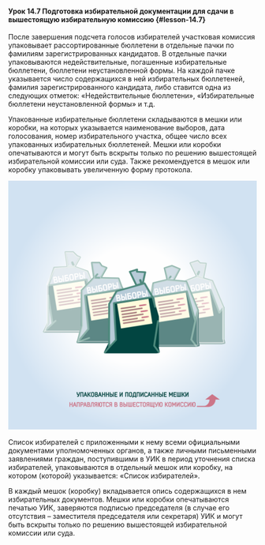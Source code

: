 #### Урок 14.7 Подготовка избирательной документации для сдачи в вышестоящую избирательную комиссию {#lesson-14.7}

После завершения подсчета голосов избирателей участковая комиссия упаковывает рассортированные бюллетени в отдельные пачки по фамилиям зарегистрированных кандидатов. В отдельные пачки упаковываются недействительные, погашенные избирательные бюллетени, бюллетени неустановленной формы. На каждой пачке указывается число содержащихся в ней избирательных бюллетеней, фамилия зарегистрированного кандидата, либо ставится одна из следующих отметок: «Недействительные бюллетени», «Избирательные бюллетени неустановленной формы» и т.д.

Упакованные избирательные бюллетени складываются в мешки или коробки, на которых указывается наименование выборов, дата голосования, номер избирательного участка, общее число всех упакованных избирательных бюллетеней. Мешки или коробки опечатываются и могут быть вскрыты только по решению вышестоящей избирательной комиссии или суда. Также рекомендуется в мешок или коробку упаковывать увеличенную форму протокола.

![Рисунок 14.7.1. Упакованные бюллетени направляются в вышестоящую комиссию.](./4.14.7.1.svg)

Список избирателей с приложенными к нему всеми официальными документами уполномоченных органов, а также личными письменными заявлениями граждан, поступившими в УИК в период уточнения списка избирателей, упаковываются в отдельный мешок или коробку, на котором (которой) указывается: «Список избирателей».

В каждый мешок (коробку) вкладывается опись содержащихся в нем избирательных документов. Мешки или коробки опечатываются печатью УИК, заверяются подписью председателя (в случае его отсутствия – заместителя председателя или секретаря) УИК и могут быть вскрыты только по решению вышестоящей избирательной комиссии или суда.
